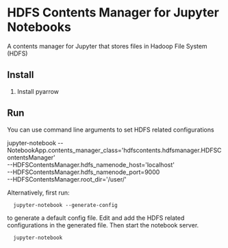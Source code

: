 HDFS Contents Manager for Jupyter Notebooks
===========================================  

A contents manager for Jupyter that stores files in Hadoop File System (HDFS)


Install
-------

1) Install pyarrow



Run
----

You can use command line arguments to set HDFS related configurations



  jupyter-notebook --NotebookApp.contents_manager_class='hdfscontents.hdfsmanager.HDFSContentsManager' \
        --HDFSContentsManager.hdfs_namenode_host='localhost' \
        --HDFSContentsManager.hdfs_namenode_port=9000 \
        --HDFSContentsManager.root_dir='/user/'
        


Alternatively, first run:
``` 
  jupyter-notebook --generate-config  
```  
to generate a default config file. Edit and add the HDFS related configurations in the generated file. Then start the notebook server.
```  
  jupyter-notebook
```
